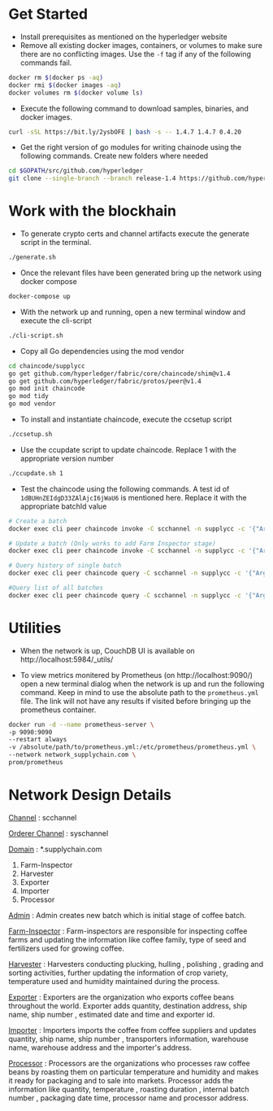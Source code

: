 # Get Started

- Install prerequisites as mentioned on the hyperledger website
- Remove all existing docker images, containers, or volumes to make sure there are no conflicting images. Use the ```-f``` tag if any of the following commands fail.
```bash
docker rm $(docker ps -aq)
docker rmi $(docker images -aq)
docker volumes rm $(docker volume ls)
```
- Execute the following command to download samples, binaries, and docker images.
```bash
curl -sSL https://bit.ly/2ysbOFE | bash -s -- 1.4.7 1.4.7 0.4.20
```
- Get the right version of go modules for writing chainode using the following commands. Create new folders where needed
```bash
cd $GOPATH/src/github.com/hyperledger
git clone --single-branch --branch release-1.4 https://github.com/hyperledger/fabric.git fabric
```

# Work with the blockhain
- To generate crypto certs and channel artifacts execute the generate script in the terminal. 
```bash
./generate.sh
```

- Once the relevant files have been generated bring up the network using docker compose 
```bash
docker-compose up
```

- With the network up and running, open  a new terminal window and execute the cli-script
```bash
./cli-script.sh
```

- Copy all Go dependencies using the mod vendor
```bash
cd chaincode/supplycc
go get github.com/hyperledger/fabric/core/chaincode/shim@v1.4
go get github.com/hyperledger/fabric/protos/peer@v1.4
go mod init chaincode
go mod tidy
go mod vendor
```

- To install and instantiate chaincode, execute the ccsetup script
```bash
./ccsetup.sh
```

- Use the ccupdate script to update chaincode. Replace 1 with the appropriate version number
```bash
./ccupdate.sh 1
```

- Test the chaincode using the following commands. A test id of ```1dBUHnZEIdgD33ZAlAjcI6jWaU6``` is mentioned here. Replace it with the appropriate batchId value
```bash
# Create a batch
docker exec cli peer chaincode invoke -C scchannel -n supplycc -c '{"Args":["testCreate","{}"]}' -o orderer.supplychain.com:7050 --tls --cafile=/opt/gopath/src/github.com/hyperledger/fabric/peer/crypto/ordererOrganizations/supplychain.com/msp/tlscacerts/tlsca.supplychain.com-cert.pem

# Update a batch (Only works to add Farm Inspector stage)
docker exec cli peer chaincode invoke -C scchannel -n supplycc -c '{"Args":["testUpdate","1dBUHnZEIdgD33ZAlAjcI6jWaU6"]}' -o orderer.supplychain.com:7050 --tls --cafile=/opt/gopath/src/github.com/hyperledger/fabric/peer/crypto/ordererOrganizations/supplychain.com/msp/tlscacerts/tlsca.supplychain.com-cert.pem

# Query history of single batch
docker exec cli peer chaincode query -C scchannel -n supplycc -c '{"Args":["queryBatch","1dBUHnZEIdgD33ZAlAjcI6jWaU6"]}' -o orderer.supplychain.com:7050 --tls --cafile=/opt/gopath/src/github.com/hyperledger/fabric/peer/crypto/ordererOrganizations/supplychain.com/msp/tlscacerts/tlsca.supplychain.com-cert.pem

#Query list of all batches
docker exec cli peer chaincode query -C scchannel -n supplycc -c '{"Args":["queryBatchList","{}"]}' -o orderer.supplychain.com:7050 --tls --cafile=/opt/gopath/src/github.com/hyperledger/fabric/peer/crypto/ordererOrganizations/supplychain.com/msp/tlscacerts/tlsca.supplychain.com-cert.pem
```

# Utilities
- When the network is up, CouchDB UI is available on http://localhost:5984/_utils/

- To view metrics monitered by Prometheus (on http://localhost:9090/) open a new terminal dialog when the network is up and run the following command. Keep in mind to use the absolute path to the ```prometheus.yml``` file. The link will not have any results if visited before bringing up the prometheus container.
```bash
docker run -d --name prometheus-server \
-p 9090:9090
--restart always
-v /absolute/path/to/prometheus.yml:/etc/prometheus/prometheus.yml \
--network network_supplychain.com \
prom/prometheus
``` 

# Network Design Details

<u>Channel</u> : scchannel

<u>Orderer Channel</u> : syschannel

<u>Domain</u> : *.supplychain.com

1. Farm-Inspector
2. Harvester
3. Exporter
4. Importer
5. Processor

<u>Admin</u> : Admin creates new batch which is initial stage of coffee batch.

<u>Farm-Inspector</u> : Farm-inspectors are responsible for inspecting coffee farms and updating the information like coffee family, type of seed and fertilizers used for growing coffee.

<u>Harvester</u> : Harvesters conducting plucking, hulling , polishing , grading and sorting activities, further updating the information of crop variety, temperature used and humidity maintained during the process.

<u>Exporter</u> : Exporters are the organization who exports coffee beans throughout the world. Exporter adds quantity, destination address, ship name, ship number , estimated date and time and exporter id.

<u>Importer</u> : Importers imports the coffee from coffee suppliers and updates quantity, ship name, ship number , transporters information, warehouse name, warehouse address and the importer's address.

<u>Processor</u> : Processors are the organizations who processes raw coffee beans by roasting them on particular temperature and humidity and makes it ready for packaging and to sale into markets. Processor adds the information like quantity, temperature , roasting duration , internal batch number , packaging date time, processor name and processor address.